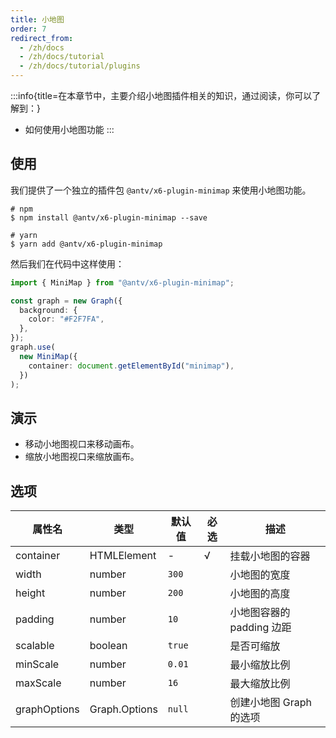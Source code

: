 ```yaml
---
title: 小地图
order: 7
redirect_from:
  - /zh/docs
  - /zh/docs/tutorial
  - /zh/docs/tutorial/plugins
---
```


:::info{title=在本章节中，主要介绍小地图插件相关的知识，通过阅读，你可以了解到：}

- 如何使用小地图功能
  :::

## 使用

我们提供了一个独立的插件包 `@antv/x6-plugin-minimap` 来使用小地图功能。

```shell
# npm
$ npm install @antv/x6-plugin-minimap --save

# yarn
$ yarn add @antv/x6-plugin-minimap
```

然后我们在代码中这样使用：

```ts
import { MiniMap } from "@antv/x6-plugin-minimap";

const graph = new Graph({
  background: {
    color: "#F2F7FA",
  },
});
graph.use(
  new MiniMap({
    container: document.getElementById("minimap"),
  })
);
```

## 演示

- 移动小地图视口来移动画布。
- 缩放小地图视口来缩放画布。

<code id="plugin-minimap" src="@/src/tutorial/plugins/minimap/index.tsx"></code>

## 选项

| 属性名       | 类型          | 默认值 | 必选 | 描述                      |
| ------------ | ------------- | ------ | ---- | ------------------------- |
| container    | HTMLElement   | -      | √    | 挂载小地图的容器          |
| width        | number        | `300`  |      | 小地图的宽度              |
| height       | number        | `200`  |      | 小地图的高度              |
| padding      | number        | `10`   |      | 小地图容器的 padding 边距 |
| scalable     | boolean       | `true` |      | 是否可缩放                |
| minScale     | number        | `0.01` |      | 最小缩放比例              |
| maxScale     | number        | `16`   |      | 最大缩放比例              |
| graphOptions | Graph.Options | `null` |      | 创建小地图 Graph 的选项   |
